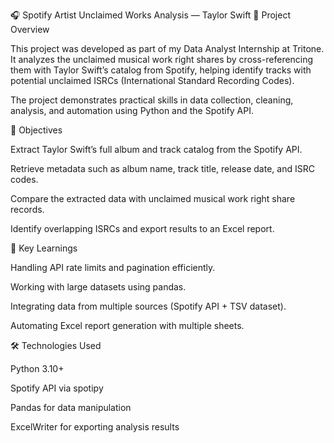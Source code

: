 🎧 Spotify Artist Unclaimed Works Analysis — Taylor Swift
📖 Project Overview

This project was developed as part of my Data Analyst Internship at Tritone.
It analyzes the unclaimed musical work right shares by cross-referencing them with Taylor Swift’s catalog from Spotify, helping identify tracks with potential unclaimed ISRCs (International Standard Recording Codes).

The project demonstrates practical skills in data collection, cleaning, analysis, and automation using Python and the Spotify API.

🚀 Objectives

Extract Taylor Swift’s full album and track catalog from the Spotify API.

Retrieve metadata such as album name, track title, release date, and ISRC codes.

Compare the extracted data with unclaimed musical work right share records.

Identify overlapping ISRCs and export results to an Excel report.

🧠 Key Learnings

Handling API rate limits and pagination efficiently.

Working with large datasets using pandas.

Integrating data from multiple sources (Spotify API + TSV dataset).

Automating Excel report generation with multiple sheets.

🛠️ Technologies Used

Python 3.10+

Spotify API via spotipy

Pandas for data manipulation

ExcelWriter for exporting analysis results
